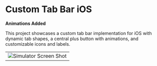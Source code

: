 # Custom Tab Bar iOS

**Animations Added**

This project showcases a custom tab bar implementation for iOS with dynamic tab shapes, a central plus button with animations, and customizable icons and labels.

<table>
  <tr>
    <td align="center">
      <img src="https://github.com/user-attachments/assets/7d712968-9645-4622-8d0f-5c63966a6cda" alt="Simulator Screen Shot" style="max-width: 300px; height: auto;" />
    </td>
  </tr>
</table>
